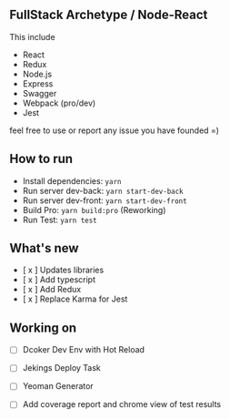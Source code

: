 <h2>FullStack Archetype / Node-React</h2>
<p>This include</p>
<ul>
    <li>React</li>
    <li>Redux</li>
    <li>Node.js</li>
    <li>Express</li>
    <li>Swagger</li>
    <li>Webpack (pro/dev)</li>
    <li>Jest</li>
</ul>
<p>feel free to use or report any issue you have founded =)</p>
<h2>How to run</h2>
<ul>
    <li>Install dependencies: <code>yarn</code></li>
    <li>Run server dev-back: <code>yarn start-dev-back</code></li>
    <li>Run server dev-front: <code>yarn start-dev-front</code></li>
    <li>Build Pro: <code>yarn build:pro</code> (Reworking) </li>
    <li>Run Test: <code>yarn test</code></li>
</ul>

<h2>What's new</h2>

- [ x ] Updates libraries
- [ x ] Add typescript
- [ x ] Add Redux
- [ x ] Replace Karma for Jest

<h2>Working on</h2>

- [ ] Dcoker Dev Env with Hot Reload
- [ ] Jekings Deploy Task
- [ ] Yeoman Generator
- [ ] Add coverage report and chrome view of test results

